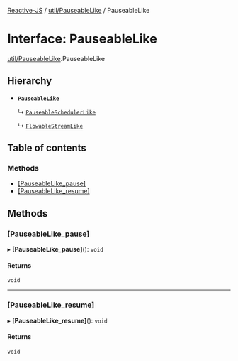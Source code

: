 [Reactive-JS](../README.md) / [util/PauseableLike](../modules/util_PauseableLike.md) / PauseableLike

# Interface: PauseableLike

[util/PauseableLike](../modules/util_PauseableLike.md).PauseableLike

## Hierarchy

- **`PauseableLike`**

  ↳ [`PauseableSchedulerLike`](scheduling_PausableSchedulerLike.PauseableSchedulerLike.md)

  ↳ [`FlowableStreamLike`](streaming_FlowableLike.FlowableStreamLike.md)

## Table of contents

### Methods

- [[PauseableLike\_pause]](util_PauseableLike.PauseableLike.md#[pauseablelike_pause])
- [[PauseableLike\_resume]](util_PauseableLike.PauseableLike.md#[pauseablelike_resume])

## Methods

### [PauseableLike\_pause]

▸ **[PauseableLike_pause]**(): `void`

#### Returns

`void`

___

### [PauseableLike\_resume]

▸ **[PauseableLike_resume]**(): `void`

#### Returns

`void`
